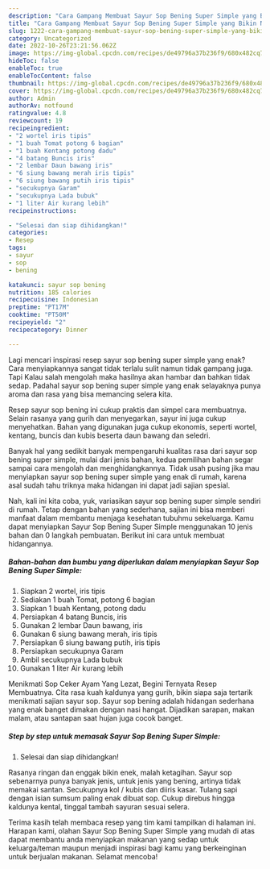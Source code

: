 ```yaml
---
description: "Cara Gampang Membuat Sayur Sop Bening Super Simple yang Bikin Ngiler, Buat Buka Puasa Bisa Manjain Lidah"
title: "Cara Gampang Membuat Sayur Sop Bening Super Simple yang Bikin Ngiler, Buat Buka Puasa Bisa Manjain Lidah"
slug: 1222-cara-gampang-membuat-sayur-sop-bening-super-simple-yang-bikin-ngiler-buat-buka-puasa-bisa-manjain-lidah
category: Uncategorized
date: 2022-10-26T23:21:56.062Z
image: https://img-global.cpcdn.com/recipes/de49796a37b236f9/680x482cq70/sayur-sop-bening-super-simple-foto-resep-utama.jpg
hideToc: false
enableToc: true
enableTocContent: false
thumbnail: https://img-global.cpcdn.com/recipes/de49796a37b236f9/680x482cq70/sayur-sop-bening-super-simple-foto-resep-utama.jpg
cover: https://img-global.cpcdn.com/recipes/de49796a37b236f9/680x482cq70/sayur-sop-bening-super-simple-foto-resep-utama.jpg
author: Admin
authorAv: notfound
ratingvalue: 4.8
reviewcount: 19
recipeingredient:
- "2 wortel iris tipis"
- "1 buah Tomat potong 6 bagian"
- "1 buah Kentang potong dadu"
- "4 batang Buncis iris"
- "2 lembar Daun bawang iris"
- "6 siung bawang merah iris tipis"
- "6 siung bawang putih iris tipis"
- "secukupnya Garam"
- "secukupnya Lada bubuk"
- "1 liter Air kurang lebih"
recipeinstructions:

- "Selesai dan siap dihidangkan!"
categories:
- Resep
tags:
- sayur
- sop
- bening

katakunci: sayur sop bening 
nutrition: 185 calories
recipecuisine: Indonesian
preptime: "PT17M"
cooktime: "PT50M"
recipeyield: "2"
recipecategory: Dinner

---
```



Lagi mencari inspirasi resep sayur sop bening super simple yang enak? Cara menyiapkannya sangat tidak terlalu sulit namun tidak gampang juga. Tapi Kalau salah mengolah maka hasilnya akan hambar dan bahkan tidak sedap. Padahal sayur sop bening super simple yang enak selayaknya punya aroma dan rasa yang bisa memancing selera kita.


Resep sayur sop bening ini cukup praktis dan simpel cara membuatnya. Selain rasanya yang gurih dan menyegarkan, sayur ini juga cukup menyehatkan. Bahan yang digunakan juga cukup ekonomis, seperti wortel, kentang, buncis dan kubis beserta daun bawang dan seledri.

Banyak hal yang sedikit banyak mempengaruhi kualitas rasa dari sayur sop bening super simple, mulai dari jenis bahan, kedua pemilihan bahan segar sampai cara mengolah dan menghidangkannya. Tidak usah pusing jika mau menyiapkan sayur sop bening super simple yang enak di rumah, karena asal sudah tahu triknya maka hidangan ini dapat jadi sajian spesial.


Nah, kali ini kita coba, yuk, variasikan sayur sop bening super simple sendiri di rumah. Tetap dengan bahan yang sederhana, sajian ini bisa memberi manfaat dalam membantu menjaga kesehatan tubuhmu sekeluarga. Kamu dapat menyiapkan Sayur Sop Bening Super Simple menggunakan 10 jenis bahan dan 0 langkah pembuatan. Berikut ini cara untuk membuat hidangannya.

<!--inarticleads1-->

##### Bahan-bahan dan bumbu yang diperlukan dalam menyiapkan Sayur Sop Bening Super Simple:

1. Siapkan 2 wortel, iris tipis
1. Sediakan 1 buah Tomat, potong 6 bagian
1. Siapkan 1 buah Kentang, potong dadu
1. Persiapkan 4 batang Buncis, iris
1. Gunakan 2 lembar Daun bawang, iris
1. Gunakan 6 siung bawang merah, iris tipis
1. Persiapkan 6 siung bawang putih, iris tipis
1. Persiapkan secukupnya Garam
1. Ambil secukupnya Lada bubuk
1. Gunakan 1 liter Air kurang lebih


Menikmati Sop Ceker Ayam Yang Lezat, Begini Ternyata Resep Membuatnya. Cita rasa kuah kaldunya yang gurih, bikin siapa saja tertarik menikmati sajian sayur sop. Sayur sop bening adalah hidangan sederhana yang enak banget dimakan dengan nasi hangat. Dijadikan sarapan, makan malam, atau santapan saat hujan juga cocok banget. 

<!--inarticleads2-->

##### Step by step untuk memasak Sayur Sop Bening Super Simple:


1. Selesai dan siap dihidangkan!

Rasanya ringan dan enggak bikin enek, malah ketagihan. Sayur sop sebenarnya punya banyak jenis, untuk jenis yang bening, artinya tidak memakai santan. Secukupnya kol / kubis dan diiris kasar. Tulang sapi dengan isian sumsum paling enak dibuat sop. Cukup direbus hingga kaldunya kental, tinggal tambah sayuran sesuai selera. 

Terima kasih telah membaca resep yang tim kami tampilkan di halaman ini. Harapan kami, olahan Sayur Sop Bening Super Simple yang mudah di atas dapat membantu anda menyiapkan makanan yang sedap untuk keluarga/teman maupun menjadi inspirasi bagi kamu yang berkeinginan untuk berjualan makanan. Selamat mencoba!
